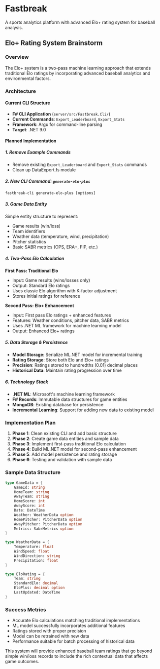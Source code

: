 # Fastbreak

A sports analytics platform with advanced Elo+ rating system for baseball analysis.

## Elo+ Rating System Brainstorm

### Overview
The Elo+ system is a two-pass machine learning approach that extends traditional Elo ratings by incorporating advanced baseball analytics and environmental factors.

### Architecture

#### Current CLI Structure
- **F# CLI Application** (`server/src/Fastbreak.Cli/`)
- **Current Commands**: `Export_Leaderboard`, `Export_Stats` 
- **Framework**: Argu for command-line parsing
- **Target**: .NET 9.0

#### Planned Implementation

##### 1. Remove Example Commands
- Remove existing `Export_Leaderboard` and `Export_Stats` commands
- Clean up DataExport.fs module

##### 2. New CLI Command: `generate-elo-plus`
```
fastbreak-cli generate-elo-plus [options]
```

##### 3. Game Data Entity
Simple entity structure to represent:
- Game results (win/loss)
- Team identifiers
- Weather data (temperature, wind, precipitation)
- Pitcher statistics
- Basic SABR metrics (OPS, ERA+, FIP, etc.)

##### 4. Two-Pass Elo Calculation

**First Pass: Traditional Elo**
- Input: Game results (wins/losses only)
- Output: Standard Elo ratings
- Uses classic Elo algorithm with K-factor adjustment
- Stores initial ratings for reference

**Second Pass: Elo+ Enhancement**
- Input: First pass Elo ratings + enhanced features
- Features: Weather conditions, pitcher data, SABR metrics
- Uses .NET ML framework for machine learning model
- Output: Enhanced Elo+ ratings

##### 5. Data Storage & Persistence
- **Model Storage**: Serialize ML.NET model for incremental training
- **Rating Storage**: Store both Elo and Elo+ ratings
- **Precision**: Ratings stored to hundredths (0.01) decimal places
- **Historical Data**: Maintain rating progression over time

##### 6. Technology Stack
- **.NET ML**: Microsoft's machine learning framework
- **F# Records**: Immutable data structures for game entities
- **MongoDB**: Existing database for persistence
- **Incremental Learning**: Support for adding new data to existing model

### Implementation Plan

1. **Phase 1**: Clean existing CLI and add basic structure
2. **Phase 2**: Create game data entities and sample data
3. **Phase 3**: Implement first-pass traditional Elo calculation
4. **Phase 4**: Build ML.NET model for second-pass enhancement
5. **Phase 5**: Add model persistence and rating storage
6. **Phase 6**: Testing and validation with sample data

### Sample Data Structure

```fsharp
type GameData = {
    GameId: string
    HomeTeam: string
    AwayTeam: string
    HomeScore: int
    AwayScore: int
    Date: DateTime
    Weather: WeatherData option
    HomePitcher: PitcherData option
    AwayPitcher: PitcherData option
    Metrics: SabrMetrics option
}

type WeatherData = {
    Temperature: float
    WindSpeed: float
    WindDirection: string
    Precipitation: float
}

type EloRating = {
    Team: string
    StandardElo: decimal
    EloPlus: decimal option
    LastUpdated: DateTime
}
```

### Success Metrics
- Accurate Elo calculations matching traditional implementations
- ML model successfully incorporates additional features
- Ratings stored with proper precision
- Model can be retrained with new data
- Performance suitable for batch processing of historical data

This system will provide enhanced baseball team ratings that go beyond simple win/loss records to include the rich contextual data that affects game outcomes.